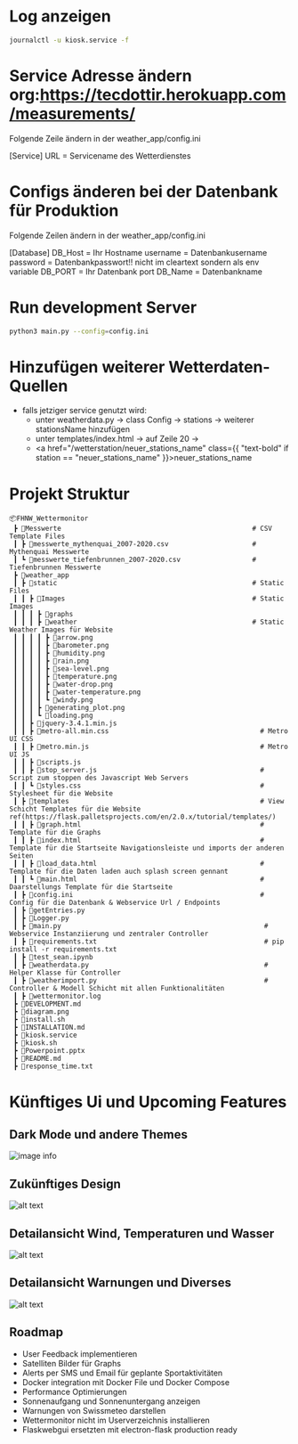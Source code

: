 
# Log anzeigen
```bash
journalctl -u kiosk.service -f
```

# Service Adresse ändern org:https://tecdottir.herokuapp.com/measurements/ 
Folgende Zeile ändern in der weather_app/config.ini

[Service]
URL = Servicename des Wetterdienstes

# Configs änderen bei der Datenbank für Produktion
Folgende Zeilen ändern in der weather_app/config.ini

[Database]
DB_Host = Ihr Hostname
username = Datenbankusername
password = Datenbankpasswort!! nicht im cleartext sondern als env variable 
DB_PORT = Ihr Datenbank port 
DB_Name = Datenbankname


# Run development Server
```bash
python3 main.py --config=config.ini
```


 # Hinzufügen weiterer Wetterdaten-Quellen
 - falls jetziger service genutzt wird:
    - unter weatherdata.py -> class Config -> stations -> weiterer stationsName hinzufügen
    - unter templates/index.html -> auf Zeile 20 -> <li><a href="/wetterstation/neuer_stations_name" class={{ "text-bold" if station == "neuer_stations_name" }}>neuer_stations_name</a></li>



# Projekt Struktur
```
📦FHNW_Wettermonitor 
 ┣ 📂Messwerte                                                # CSV Template Files
 ┃ ┣ 📜messwerte_mythenquai_2007-2020.csv                     # Mythenquai Messwerte
 ┃ ┗ 📜messwerte_tiefenbrunnen_2007-2020.csv                  # Tiefenbrunnen Messwerte
 ┣ 📂weather_app
 ┃ ┣ 📂static                                                 # Static Files
 ┃ ┃ ┣ 📂Images                                               # Static Images
 ┃ ┃ ┃ ┣ 📂graphs
 ┃ ┃ ┃ ┣ 📂weather                                            # Static Weather Images für Website
 ┃ ┃ ┃ ┃ ┣ 📜arrow.png
 ┃ ┃ ┃ ┃ ┣ 📜barometer.png
 ┃ ┃ ┃ ┃ ┣ 📜humidity.png
 ┃ ┃ ┃ ┃ ┣ 📜rain.png
 ┃ ┃ ┃ ┃ ┣ 📜sea-level.png
 ┃ ┃ ┃ ┃ ┣ 📜temperature.png
 ┃ ┃ ┃ ┃ ┣ 📜water-drop.png
 ┃ ┃ ┃ ┃ ┣ 📜water-temperature.png
 ┃ ┃ ┃ ┃ ┗ 📜windy.png
 ┃ ┃ ┃ ┣ 📜generating_plot.png
 ┃ ┃ ┃ ┗ 📜loading.png
 ┃ ┃ ┣ 📜jquery-3.4.1.min.js
 ┃ ┃ ┣ 📜metro-all.min.css                                      # Metro UI CSS
 ┃ ┃ ┣ 📜metro.min.js                                           # Metro UI JS
 ┃ ┃ ┣ 📜scripts.js
 ┃ ┃ ┣ 📜stop_server.js                                         # Script zum stoppen des Javascript Web Servers 
 ┃ ┃ ┗ 📜styles.css                                             # Stylesheet für die Website
 ┃ ┣ 📂templates                                                # View Schicht Templates für die Website ref(https://flask.palletsprojects.com/en/2.0.x/tutorial/templates/)
 ┃ ┃ ┣ 📜graph.html                                             # Template für die Graphs
 ┃ ┃ ┣ 📜index.html                                             # Template für die Startseite Navigationsleiste und imports der anderen Seiten
 ┃ ┃ ┣ 📜load_data.html                                         # Template für die Daten laden auch splash screen gennant
 ┃ ┃ ┗ 📜main.html                                              # Daarstellungs Template für die Startseite
 ┃ ┣ 📜config.ini                                               # Config für die Datenbank & Webservice Url / Endpoints
 ┃ ┣ 📜getEntries.py
 ┃ ┣ 📜Logger.py
 ┃ ┣ 📜main.py                                                   # Webservice Instanziierung und zentraler Controller
 ┃ ┣ 📜requirements.txt                                          # pip install -r requirements.txt 
 ┃ ┣ 📜test_sean.ipynb
 ┃ ┣ 📜weatherdata.py                                            # Helper Klasse für Controller
 ┃ ┣ 📜weatherimport.py                                          # Controller & Modell Schicht mit allen Funktionalitäten
 ┃ ┣ 📜wettermonitor.log
 ┣ 📜DEVELOPMENT.md
 ┣ 📜diagram.png
 ┣ 📜install.sh
 ┣ 📜INSTALLATION.md
 ┣ 📜kiosk.service
 ┣ 📜kiosk.sh
 ┣ 📜Powerpoint.pptx
 ┣ 📜README.md
 ┣ 📜response_time.txt                                          
```


# Künftiges Ui und Upcoming Features
## Dark Mode und andere Themes
![image info](./dark_mode.png)

## Zukünftiges Design
![alt text](ui-sketch-1.png)

## Detailansicht Wind, Temperaturen und Wasser
![alt text](ui-sketch-2.png)

## Detailansicht Warnungen und Diverses
![alt text](ui-sketch-3.png)



## Roadmap
  - User Feedback implementieren
  - Satelliten Bilder für Graphs
  - Alerts per SMS und Email für geplante Sportaktivitäten
  - Docker integration mit Docker File und Docker Compose 
  - Performance Optimierungen
  - Sonnenaufgang und Sonnenuntergang anzeigen
  - Warnungen von Swissmeteo darstellen
  - Wettermonitor nicht im Userverzeichnis installieren
  - Flaskwebgui ersetzten mit electron-flask production ready

